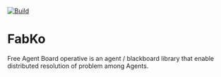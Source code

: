 [![Build](https://github.com/FreeYourSoul/Fabko/actions/workflows/ci.yml/badge.svg)](https://github.com/FreeYourSoul/Fabko/actions/workflows/ci.yml)

# FabKo

Free Agent Board operative is an agent / blackboard library that enable distributed resolution of problem among Agents.
